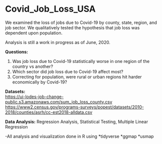 # Covid_Job_Loss_USA
We examined the loss of jobs due to Covid-19 by county, state, region, and job sector. We qualitatively tested the hypothesis that job loss was dependent upon population.

Analysis is still a work in progress as of June, 2020. 

<b>Questions:</b> 
1. Was job loss due to Covid-19 statistically worse in one region of the country vs another?
2. Which sector did job loss due to Covid-19 affect most?
3. Correcting for population, were rural or urban regions hit harder economically by Covid-19?

<b>Datasets:</b>  
https://ui-lodes-job-change-public.s3.amazonaws.com/sum_job_loss_county.csv  
https://www2.census.gov/programs-surveys/popest/datasets/2010-2018/counties/asrh/cc-est2018-alldata.csv

<b>Data Analysis:</b>
Regression Analysis, Statistical Testing, Multiple Linear Regression 

-All analysis and visualization done in R using
*tidyverse
*ggmap
*usmap

